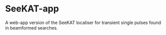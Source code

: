 # SeeKAT-app
A web-app version of the SeeKAT localiser for transient single pulses found in beamformed searches. 
